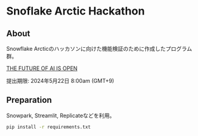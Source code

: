 # Snoflake Arctic Hackathon

## About

Snowflake Arcticのハッカソンに向けた機能検証のために作成したプログラム群。

[THE FUTURE OF AI IS OPEN](https://arctic-streamlit-hackathon.devpost.com/)  

提出期限: 2024年5月22日 8:00am (GMT+9)
 
## Preparation

Snowpark, Streamlit, Replicateなどを利用。  

```sh
pip install -r requirements.txt
```
